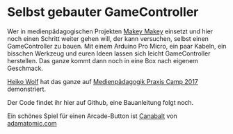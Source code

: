 Selbst gebauter GameController
====

Wer in medienpädagogischen Projekten [Makey Makey](http://makeymakey.com) einsetzt und hier noch einen Schritt weiter gehen will, der kann versuchen, selbst einen GameController zu bauen. Mit einem Arduino Pro Micro, ein paar Kabeln, ein bisschen Werkzeug und euren Ideen lassen sich leicht GameController herstellen. Das ganze kommt dann noch in eine Box nach eigenem Geschmack.

[Heiko Wolf](http://dermedienwolf.de) hat das ganze auf [Medienpädagogik Praxis Camp 2017](https://barcamptools.eu/mppb17/praxiscafe) demonstriert. 

Der Code findet ihr hier auf Github, eine Bauanleitung folgt noch.

Ein schönes Spiel für einen Arcade-Button ist [Canabalt](http://adamatomic.com/canabalt/mega/) von [adamatomic.com](http://adamatomic.com/)
